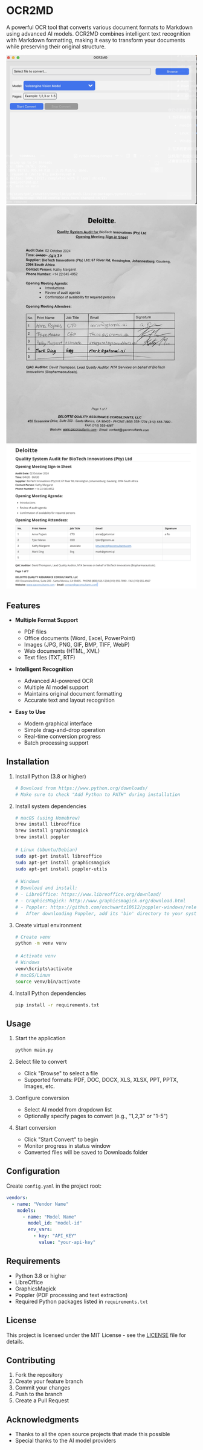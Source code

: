 # OCR2MD

A powerful OCR tool that converts various document formats to Markdown using advanced AI models. OCR2MD combines intelligent text recognition with Markdown formatting, making it easy to transform your documents while preserving their original structure.

![app](images/image3.png)
![before convert](images/image2.png)
![after convert](images/image-1.png)
## Features

- **Multiple Format Support**
  - PDF files
  - Office documents (Word, Excel, PowerPoint)
  - Images (JPG, PNG, GIF, BMP, TIFF, WebP)
  - Web documents (HTML, XML)
  - Text files (TXT, RTF)

- **Intelligent Recognition**
  - Advanced AI-powered OCR
  - Multiple AI model support
  - Maintains original document formatting
  - Accurate text and layout recognition

- **Easy to Use**
  - Modern graphical interface
  - Simple drag-and-drop operation
  - Real-time conversion progress
  - Batch processing support

## Installation

1. Install Python (3.8 or higher)
   ```bash
   # Download from https://www.python.org/downloads/
   # Make sure to check "Add Python to PATH" during installation
   ```

2. Install system dependencies
   ```bash
   # macOS (using Homebrew)
   brew install libreoffice
   brew install graphicsmagick
   brew install poppler
   
   # Linux (Ubuntu/Debian)
   sudo apt-get install libreoffice
   sudo apt-get install graphicsmagick
   sudo apt-get install poppler-utils
   
   # Windows
   # Download and install:
   # - LibreOffice: https://www.libreoffice.org/download/
   # - GraphicsMagick: http://www.graphicsmagick.org/download.html
   # - Poppler: https://github.com/oschwartz10612/poppler-windows/releases/
   #   After downloading Poppler, add its 'bin' directory to your system PATH
   ```

3. Create virtual environment
   ```bash
   # Create venv
   python -m venv venv
   
   # Activate venv
   # Windows
   venv\Scripts\activate
   # macOS/Linux
   source venv/bin/activate
   ```

4. Install Python dependencies
   ```bash
   pip install -r requirements.txt
   ```

## Usage

1. Start the application
   ```bash
   python main.py
   ```

2. Select file to convert
   - Click "Browse" to select a file
   - Supported formats: PDF, DOC, DOCX, XLS, XLSX, PPT, PPTX, Images, etc.

3. Configure conversion
   - Select AI model from dropdown list
   - Optionally specify pages to convert (e.g., "1,2,3" or "1-5")

4. Start conversion
   - Click "Start Convert" to begin
   - Monitor progress in status window
   - Converted files will be saved to Downloads folder

## Configuration

Create `config.yaml` in the project root:
```yaml
vendors:
  - name: "Vendor Name"
    models:
      - name: "Model Name"
        model_id: "model-id"
        env_vars:
          - key: "API_KEY"
            value: "your-api-key"
```

## Requirements

- Python 3.8 or higher
- LibreOffice
- GraphicsMagick
- Poppler (PDF processing and text extraction)
- Required Python packages listed in `requirements.txt`

## License

This project is licensed under the MIT License - see the [LICENSE](LICENSE) file for details.

## Contributing

1. Fork the repository
2. Create your feature branch
3. Commit your changes
4. Push to the branch
5. Create a Pull Request

## Acknowledgments

- Thanks to all the open source projects that made this possible
- Special thanks to the AI model providers 